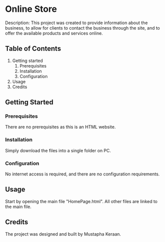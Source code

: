 # Online Store
Description: This project was created to provide information about the business, to allow for clients to contact the business through the site, and to offer the available products and services online.

## Table of Contents
1. Getting started
   1. Prerequisites
   2. Installation
   3. Configuration
3. Usage
4. Credits

## Getting Started

### Prerequisites
There are no prerequisites as this is an HTML website.

### Installation
Simply download the files into a single folder on PC.

### Configuration
No internet access is required, and there are no configuration requirements.

## Usage
Start by opening the main file "HomePage.html". All other files are linked to the main file.

## Credits
The project was designed and built by Mustapha Keraan.
